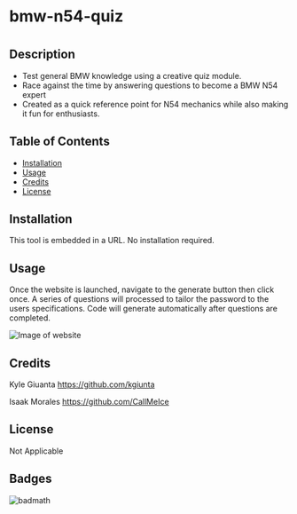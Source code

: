 # bmw-n54-quiz

# <bmw-n54-quiz>

## Description

- Test general BMW knowledge using a creative quiz module.
- Race against the time by answering questions to become a BMW N54 expert
- Created as a quick reference point for N54 mechanics while also
making it fun for enthusiasts.

## Table of Contents

- [Installation](#installation)
- [Usage](#usage)
- [Credits](#credits)
- [License](#license)

## Installation

This tool is embedded in a URL. No installation required. 

## Usage

Once the website is launched, navigate to the generate button then click once. A series of questions will processed to tailor the 
password to the users specifications. Code will generate automatically after questions are completed.

![Image of website](assets/images/passwordgenerator.png)

## Credits

Kyle Giuanta https://github.com/kgiunta

Isaak Morales https://github.com/CallMeIce

## License
Not Applicable

## Badges

![badmath](https://img.shields.io/github/languages/top/lernantino/badmath)
